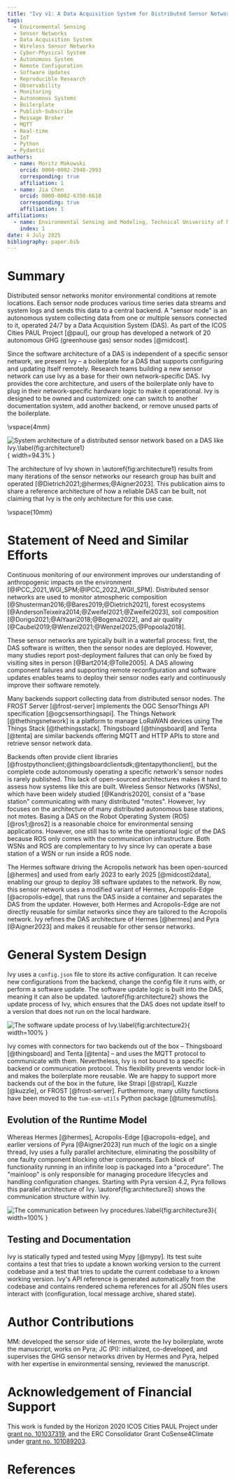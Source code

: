 ```yaml
---
title: "Ivy v1: A Data Acquisition System for Distributed Sensor Networks Supporting Remote Configuration and Software Updates"
tags:
  - Environmental Sensing
  - Sensor Networks
  - Data Acquisition System
  - Wireless Sensor Networks
  - Cyber-Physical System
  - Autonomous System
  - Remote Configuration
  - Software Updates
  - Reproducible Research
  - Observability
  - Monitoring
  - Autonomous Systems
  - Boilerplate
  - Publish-Subscribe
  - Message Broker
  - MQTT
  - Real-time
  - IoT
  - Python
  - Pydantic
authors:
  - name: Moritz Makowski
    orcid: 0000-0002-2948-2993
    corresponding: true
    affiliation: 1
  - name: Jia Chen
    orcid: 0000-0002-6350-6610
    corresponding: true
    affiliation: 1
affiliations:
  - name: Environmental Sensing and Modeling, Technical University of Munich (TUM), Munich, Germany
    index: 1
date: 4 July 2025
bibliography: paper.bib
---
```


# Summary

Distributed sensor networks monitor environmental conditions at remote locations. Each sensor node produces various time series data streams and system logs and sends this data to a central backend. A "sensor node" is an autonomous system collecting data from one or multiple sensors connected to it, operated 24/7 by a Data Acquisition System (DAS). As part of the ICOS Cities PAUL Project [@paul], our group has developed a network of 20 autonomous GHG (greenhouse gas) sensor nodes [@midcost].

Since the software architecture of a DAS is independent of a specific sensor network, we present Ivy – a boilerplate for a DAS that supports configuring and updating itself remotely. Research teams building a new sensor network can use Ivy as a base for their own network-specific DAS. Ivy provides the core architecture, and users of the boilerplate only have to plug in their network-specific hardware logic to make it operational. Ivy is designed to be owned and customized: one can switch to another documentation system, add another backend, or remove unused parts of the boilerplate.

\vspace{4mm}

![System architecture of a distributed sensor network based on a DAS like Ivy.\label{fig:architecture1}](figures/ivy-architecture-fig-1.png){ width=94.3% }

The architecture of Ivy shown in \autoref{fig:architecture1} results from many iterations of the sensor networks our research group has built and operated [@Dietrich2021;@hermes;@Aigner2023]. This publication aims to share a reference architecture of how a reliable DAS can be built, not claiming that Ivy is the only architecture for this use case.

\vspace{10mm}

# Statement of Need and Similar Efforts

Continuous monitoring of our environment improves our understanding of anthropogenic impacts on the environment [@IPCC_2021_WGI_SPM;@IPCC_2022_WGII_SPM]. Distributed sensor networks are used to monitor atmospheric composition [@Shusterman2016;@Bares2019;@Dietrich2021], forest ecosystems [@AndersonTeixeira2014;@Zweifel2021;@Zweifel2023], soil composition [@Dorigo2021;@AlYaari2018;@Bogena2022], and air quality [@Caubel2019;@Wenzel2021;@Wenzel2025;@Popoola2018].

These sensor networks are typically built in a waterfall process: first, the DAS software is written, then the sensor nodes are deployed. However, many studies report post-deployment failures that can only be fixed by visiting sites in person [@Bart2014;@Tolle2005]. A DAS allowing component failures and supporting remote reconfiguration and software updates enables teams to deploy their sensor nodes early and continuously improve their software remotely.

Many backends support collecting data from distributed sensor nodes. The FROST Server [@frost-server] implements the OGC SensorThings API specification [@ogcsensorthingsapi]. The Things Network [@thethingsnetwork] is a platform to manage LoRaWAN devices using The Things Stack [@thethingsstack]. Thingsboard [@thingsboard] and Tenta [@tenta] are similar backends offering MQTT and HTTP APIs to store and retrieve sensor network data.

Backends often provide client libraries [@frostpythonclient;@thingsboardclientsdk;@tentapythonclient], but the complete code autonomously operating a specific network's sensor nodes is rarely published. This lack of open-sourced architectures makes it hard to assess how systems like this are built. Wireless Sensor Networks (WSNs), which have been widely studied [@Kandris2020], consist of a "base station" communicating with many distributed "motes". However, Ivy focuses on the architecture of many distributed autonomous base stations, not motes. Basing a DAS on the Robot Operating System (ROS) [@ros1;@ros2] is a reasonable choice for environmental sensing applications. However, one still has to write the operational logic of the DAS because ROS only comes with the communication infrastructure. Both WSNs and ROS are complementary to Ivy since Ivy can operate a base station of a WSN or run inside a ROS node.

The Hermes software driving the Acropolis network has been open-sourced [@hermes] and used from early 2023 to early 2025 [@midcostl2data], enabling our group to deploy 38 software updates to the network. By now, this sensor network uses a modified variant of Hermes, Acropolis-Edge [@acropolis-edge], that runs the DAS inside a container and separates the DAS from the updater. However, both Hermes and Acropolis-Edge are not directly reusable for similar networks since they are tailored to the Acropolis network. Ivy refines the DAS architecture of Hermes [@hermes] and Pyra [@Aigner2023] and makes it reusable for other sensor networks.

# General System Design

Ivy uses a `config.json` file to store its active configuration. It can receive new configurations from the backend, change the config file it runs with, or perform a software update. The software update logic is built into the DAS, meaning it can also be updated. \autoref{fig:architecture2} shows the update process of Ivy, which ensures that the DAS does not update itself to a version that does not run on the local hardware.

![The software update process of Ivy.\label{fig:architecture2}](figures/ivy-architecture-fig-2.png){ width=100% }

Ivy comes with connectors for two backends out of the box – Thingsboard [@thingsboard] and Tenta [@tenta] – and uses the MQTT protocol to communicate with them. Nevertheless, Ivy is not bound to a specific backend or communication protocol. This flexibility prevents vendor lock-in and makes the boilerplate more reusable. We are happy to support more backends out of the box in the future, like Strapi [@strapi], Kuzzle [@kuzzle], or FROST [@frost-server]. Furthermore, many utility functions have been moved to the `tum-esm-utils` Python package [@tumesmutils].

## Evolution of the Runtime Model

Whereas Hermes [@hermes], Acropolis-Edge [@acropolis-edge], and earlier versions of Pyra [@Aigner2023] run much of the logic on a single thread, Ivy uses a fully parallel architecture, eliminating the possibility of one faulty component blocking other components. Each block of functionality running in an infinite loop is packaged into a "procedure". The "mainloop" is only responsible for managing procedure lifecycles and handling configuration changes. Starting with Pyra version 4.2, Pyra follows this parallel architecture of Ivy. \autoref{fig:architecture3} shows the communication structure within Ivy.

![The communication between Ivy procedures.\label{fig:architecture3}](figures/ivy-architecture-fig-3.png){ width=100% }

## Testing and Documentation

Ivy is statically typed and tested using Mypy [@mypy]. Its test suite contains a test that tries to update a known working version to the current codebase and a test that tries to update the current codebase to a known working version. Ivy's API reference is generated automatically from the codebase and contains rendered schema references for all JSON files users interact with (configuration, local message archive, shared state).

# Author Contributions

MM: developed the sensor side of Hermes, wrote the Ivy boilerplate, wrote the manuscript, works on Pyra; JC (PI): initialized, co-developed, and supervises the GHG sensor networks driven by Hermes and Pyra, helped with her expertise in environmental sensing, reviewed the manuscript.

# Acknowledgement of Financial Support

This work is funded by the Horizon 2020 ICOS Cities PAUL Project under [grant no. 101037319](https://cordis.europa.eu/project/id/101037319), and the ERC Consolidator Grant CoSense4Climate under [grant no. 101089203](https://cordis.europa.eu/project/id/101089203).

# References
